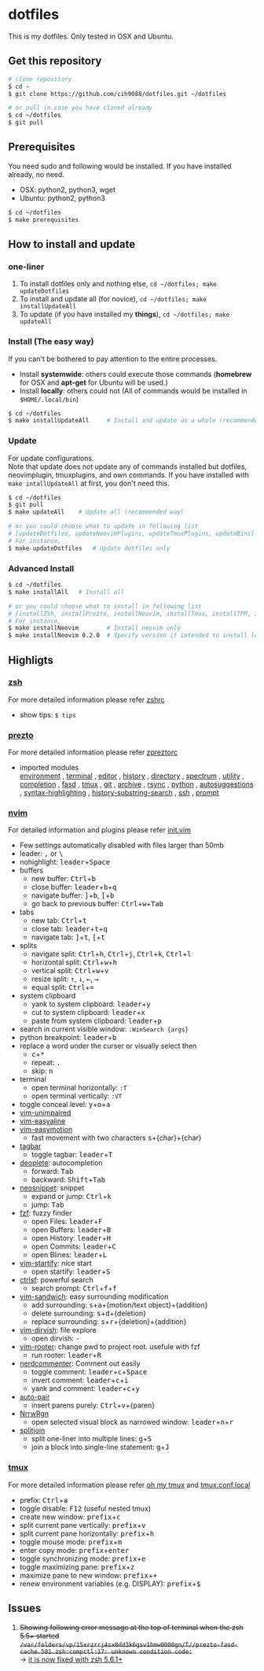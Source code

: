 # dotfiles
This is my dotfiles. Only tested in OSX and Ubuntu.

## Get this repository
```bash
# clone repository
$ cd ~
$ git clone https://github.com/cih9088/dotfiles.git ~/dotfiles

# or pull in case you have cloned already
$ cd ~/dotfiles
$ git pull
```

## Prerequisites
You need sudo and following would be installed. If you have installed already, no need.
* OSX: python2, python3, wget
* Ubuntu: python2, python3
```bash
$ cd ~/dotfiles
$ make prerequisites
```

## How to install and update
### one-liner
1. To install dotfiles only and nothing else, `cd ~/dotfiles; make updateDotfiles`
2. To install and update all (for novice), `cd ~/dotfiles; make installUpdateAll`
3. To update (if you have installed my **things**), `cd ~/dotfiles; make updateAll`

### Install (The easy way)
If you can't be bothered to pay attention to the entire processes.
- Install **systemwide**: others could execute those commands (**homebrew** for OSX and **apt-get** for Ubuntu will be used.)
- Install **locally**: others could not (All of commands would be installed in `$HOME/.local/bin`)

```bash
$ cd ~/dotfiles
$ make installUpdateAll     # Install and update as a whole (recommended way)
```

### Update
For update configurations. \
Note that update does not update any of commands installed but dotfiles, neovimplugin, tmuxplugins, and own commands.
If you have installed with `make intallUpdateAll` at first, you don't need this.
```bash
$ cd ~/dotfiles
$ git pull
$ make updateAll    # Update all (recommended way)

# or you could choose what to update in following list
# [updateDotfiles, updateNeovimPlugins, updateTmuxPlugins, updateBins]
# For instance,
$ make updateDotfiles   # Update dotfiles only
```


### Advanced Install
```bash
$ cd ~/dotfiles
$ make installAll   # Install all

# or you could choose what to install in following list
# [installZsh, installPrezto, installNeovim, installTmux, installTPM, installBins]
# For instance,
$ make installNeovim        # Install neovim only
$ make installNeovim 0.2.0  # Specify version if intended to install locally
```


## Highligts

### [zsh](https://github.com/tmux/tmux)
For more detailed information please refer [zshrc](https://github.com/cih9088/dotfiles/blob/master/zsh/zshrc)
- show tips: `$ tips`

### [prezto](https://github.com/sorin-ionescu/prezto)
For more detailed information please refer [zpreztorc](https://github.com/cih9088/dotfiles/blob/master/zsh/zpreztorc)
- imported modules \
[environment](https://github.com/sorin-ionescu/prezto/tree/master/modules/environment)
, [terminal](https://github.com/sorin-ionescu/prezto/tree/master/modules/terminal)
, [editor](https://github.com/sorin-ionescu/prezto/tree/master/modules/editor)
, [history](https://github.com/sorin-ionescu/prezto/tree/master/modules/history)
, [directory](https://github.com/sorin-ionescu/prezto/tree/master/modules/directory)
, [spectrum](https://github.com/sorin-ionescu/prezto/tree/master/modules/spectrum)
, [utility](https://github.com/sorin-ionescu/prezto/tree/master/modules/utility)
, [completion](https://github.com/sorin-ionescu/prezto/tree/master/modules/completion)
, [fasd](https://github.com/sorin-ionescu/prezto/tree/master/modules/fasd)
, [tmux](https://github.com/sorin-ionescu/prezto/tree/master/modules/tmux)
, [git](https://github.com/sorin-ionescu/prezto/tree/master/modules/git)
, [archive](https://github.com/sorin-ionescu/prezto/tree/master/modules/archive)
, [rsync](https://github.com/sorin-ionescu/prezto/tree/master/modules/rsync)
, [python](https://github.com/sorin-ionescu/prezto/tree/master/modules/python)
, [autosuggestions](https://github.com/sorin-ionescu/prezto/tree/master/modules/autosuggestions)
, [syntax-highlighting](https://github.com/sorin-ionescu/prezto/tree/master/modules/syntax-highlighting)
, [history-substring-search](https://github.com/sorin-ionescu/prezto/tree/master/modules/history-substring-search)
, [ssh](https://github.com/sorin-ionescu/prezto/tree/master/modules/ssh)
, [prompt](https://github.com/sorin-ionescu/prezto/tree/master/modules/prompt)

### [nvim](https://github.com/neovim/neovim)
For detailed information and plugins please refer [init.vim](https://github.com/cih9088/dotfiles/blob/master/vim/vimrc)
- Few settings automatically disabled with files larger than 50mb
- leader: <kbd>,</kbd> or <kbd>\\</kbd>
- nohighlight: <kbd>leader</kbd>+<kbd>Space</kbd>
- buffers
    - new buffer: <kbd>Ctrl</kbd>+<kbd>b</kbd>
    - close buffer: <kbd>leader</kbd>+<kbd>b</kbd>+<kbd>q</kbd>
    - navigate buffer: <kbd>\]</kbd>+<kbd>b</kbd>, <kbd>\[</kbd>+<kbd>b</kbd>
    - go back to previous buffer: <kbd>Ctrl</kbd>+<kbd>w</kbd>+<kbd>Tab</kbd>
- tabs
    - new tab: <kbd>Ctrl</kbd>+<kbd>t</kbd>
    - close tab: <kbd>leader</kbd>+<kbd>t</kbd>+<kbd>q</kbd>
    - navigate tab: <kbd>\]</kbd>+<kbd>t</kbd>, <kbd>\[</kbd>+<kbd>t</kbd>
- splits
    - navigate split: <kbd>Ctrl</kbd>+<kbd>h</kbd>, <kbd>Ctrl</kbd>+<kbd>j</kbd>, <kbd>Ctrl</kbd>+<kbd>k</kbd>, <kbd>Ctrl</kbd>+<kbd>l</kbd>
    - horizontal split: <kbd>Ctrl</kbd>+<kbd>w</kbd>+<kbd>h</kbd>
    - vertical split: <kbd>Ctrl</kbd>+<kbd>w</kbd>+<kbd>v</kbd>
    - resize split: <kbd>&uparrow;</kbd>, <kbd>&downarrow;</kbd>, <kbd>&leftarrow;</kbd>, <kbd>&rightarrow;</kbd>
    - equal split: <kbd>Ctrl</kbd>+<kbd>=</kbd>
- system clipboard
    - yank to system clipboard: <kbd>leader</kbd>+<kbd>y</kbd>
    - cut to system clipboard: <kbd>leader</kbd>+<kbd>x</kbd>
    - paste from system clipboard: <kbd>leader</kbd>+<kbd>p</kbd>
- search in current visible window: `:WinSearch {args}`
- python breakpoint: <kbd>leader</kbd>+<kbd>b</kbd>
- replace a word under the curser or visually select then
    - <kbd>c</kbd>+<kbd>*</kbd>
    - repeat: <kbd>.</kbd>
    - skip: <kbd>n</kbd>
- terminal
    - open terminal horizontally: `:T`
    - open terminal vertically: `:VT`
- toggle conceal level: <kbd>y</kbd>+<kbd>o</kbd>+<kbd>a</kbd>
- [vim-unimpaired](https://github.com/tpope/vim-unimpaired)
- [vim-easyaline](https://github.com/junegunn/vim-easy-align)
- [vim-easymotion](https://github.com/easymotion/vim-easymotion)
    - fast movement with two characters <kbd>s</kbd>+{char}+{char}
- [tagbar](https://github.com/majutsushi/tagbar)
    - toggle tagbar: <kbd>leader</kbd>+<kbd>T</kbd>
- [deoplete](https://github.com/Shougo/deoplete.nvim): autocompletion
    - forward: <kbd>Tab</kbd>
    - backward: <kbd>Shift</kbd>+<kbd>Tab</kbd>
- [neosnippet](https://github.com/Shougo/neosnippet.vim): snippet
    - expand or jump: <kbd>Ctrl</kbd>+<kbd>k</kbd>
    - jump: <kbd>Tab</kbd>
- [fzf](https://github.com/junegunn/fzf.vim): fuzzy finder
    - open Files: <kbd>leader</kbd>+<kbd>F</kbd>
    - open Buffers: <kbd>leader</kbd>+<kbd>B</kbd>
    - open History: <kbd>leader</kbd>+<kbd>H</kbd>
    - open Commits: <kbd>leader</kbd>+<kbd>C</kbd>
    - open Blines: <kbd>leader</kbd>+<kbd>L</kbd>
- [vim-startify](https://github.com/mhinz/vim-startify): nice start
    - open startify: <kbd>leader</kbd>+<kbd>S</kbd>
- [ctrlsf](https://github.com/dyng/ctrlsf.vim): powerful search
    - search prompt: <kbd>Ctrl</kbd>+<kbd>f</kbd>+<kbd>f</kbd>
- [vim-sandwich](https://github.com/machakann/vim-sandwich): easy surrounding modification
    - add surrounding: <kbd>s</kbd>+<kbd>a</kbd>+{motion/text object}+{addition}
    - delete surrounding: <kbd>s</kbd>+<kbd>d</kbd>+{deletion}
    - replace surrounding: <kbd>s</kbd>+<kbd>r</kbd>+{deletion}+{addition}
- [vim-dirvish](https://github.com/justinmk/vim-dirvish): file explore
    - open dirvish: <kbd>-</kbd>
- [vim-rooter](https://github.com/airblade/vim-rooter): change pwd to project root. usefule with fzf
    - run rooter: <kbd>leader</kbd>+<kbd>R</kbd>
- [nerdcommenter](https://github.com/scrooloose/nerdcommenter): Comment out easily
    - toggle comment: <kbd>leader</kbd>+<kbd>c</kbd>+<kbd>Space</kbd>
    - invert comment: <kbd>leader</kbd>+<kbd>c</kbd>+<kbd>i</kbd>
    - yank and comment: <kbd>leader</kbd>+<kbd>c</kbd>+<kbd>y</kbd>
- [auto-pair](https://github.com/jiangmiao/auto-pairs)
    - insert parens purely: <kbd>Ctrl</kbd>+<kbd>v</kbd>+{paren}
- [NrrwRgn](https://github.com/chrisbra/NrrwRgn)
    - open selected visual block as narrowed window: <kbd>leader</kbd>+<kbd>n</kbd>+<kbd>r</kbd>
- [splitjoin](https://github.com/AndrewRadev/splitjoin.vim)
    - split one-liner into multiple lines: <kbd>g</kbd>+<kbd>S</kbd>
    - join a block into single-line statement: <kbd>g</kbd>+<kbd>J</kbd>

### [tmux](https://github.com/tmux/tmux)
For more detailed information please refer [oh my tmux](https://github.com/gpakosz/.tmux) and [tmux.conf.local](https://github.com/cih9088/dotfiles/blob/master/tmux/tmux.conf.local)
- prefix: <kbd>Ctrl</kbd>+<kbd>a</kbd>
- toggle disable: <kbd>F12</kbd> (useful nested tmux)
- create new window: <kbd>prefix</kbd>+<kbd>c</kbd>
- split current pane vertically: <kbd>prefix</kbd>+<kbd>v</kbd>
- split current pane horizontally: <kbd>prefix</kbd>+<kbd>h</kbd>
- toggle mouse mode: <kbd>prefix</kbd>+<kbd>m</kbd>
- enter copy mode: <kbd>prefix</kbd>+<kbd>enter</kbd>
- toggle synchronizing mode: <kbd>prefix</kbd>+<kbd>e</kbd>
- toggle maximizing pane: <kbd>prefix</kbd>+<kbd>z</kbd>
- maximize pane to new window: <kbd>prefix</kbd>+<kbd>+</kbd>
- renew environment variables (e.g. DISPLAY): <kbd>prefix</kbd>+<kbd>\$</kbd>

## Issues
1. ~~Showing following error message at the top of terminal when the zsh 5.5+ started \
    `/var/folders/vp/15xrzrrj4sx0dd3k6gsv1hmw0000gn/T//prezto-fasd-cache.501.zsh:compctl:17: unknown condition code:`~~ \
    -> [it is now fixed with zsh 5.6.1+](https://github.com/sorin-ionescu/prezto/issues/1569)

